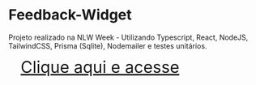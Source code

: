 # Feedback-Widget
Projeto realizado na NLW Week - Utilizando Typescript, React, NodeJS, TailwindCSS, Prisma (Sqlite), Nodemailer e testes unitários.

<a href ="https://feedback-widget-tau.vercel.app/" style="font-size: 32px; padding: 8px 24px;"> Clique aqui e acesse</a>

